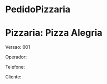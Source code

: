 # PedidoPizzaria

<h1>Pizzaria: Pizza Alegria</h1>

<p>Versao: 001</p>
<p>Operador:</p>

<p>Telefone:</p>
<p>Cliente:</p>

